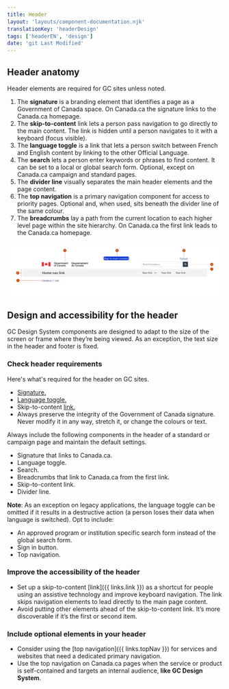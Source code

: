 ```yaml
---
title: Header
layout: 'layouts/component-documentation.njk'
translationKey: 'headerDesign'
tags: ['headerEN', 'design']
date: 'git Last Modified'
---
```


## Header anatomy

Header elements are required for GC sites unless noted.

<ol class="anatomy-list">
  <li>The <strong>signature</strong> is a branding element that identifies a page as a Government of Canada space. On Canada.ca the signature links to the Canada.ca homepage.</li>
  <li>The <strong>skip-to-content</strong> link lets a person pass navigation to go directly to the main content. The link is hidden until a person navigates to it with a keyboard (focus visible).</li>
  <li>The <strong>language toggle</strong> is a link that lets a person switch between French and English content by linking to the other Official Language.</li>
  <li>The <strong>search</strong> lets a person enter keywords or phrases to find content. It can be set to a local or global search form. Optional, except on Canada.ca campaign and standard pages.</li>
  <li>The <strong>divider line</strong> visually separates the main header elements and the page content.</li>
  <li>The <strong>top navigation</strong> is a primary navigation component for access to priority pages. Optional and, when used, sits beneath the divider line of the same colour.</li>
  <li>The <strong>breadcrumbs</strong> lay a path from the current location to each higher level page within the site hierarchy. On Canada.ca the first link leads to the Canada.ca homepage.</li>
</ol>

<img class="b-sm b-default p-300" src="/images/en/components/anatomy/gcds-header-anatomy-recommended.svg" alt="The header image shows 7 elements. The header banner runs the width of the header and has a white background. 1. On the left, the signature has a Canada Flag with Government of Canada in English and French to its right. 2. Centred at the top of the header, the skip to content link is visible in focus state with a bright blue rectangle, double-lined in white, labelled Skip to main content. 3. The language toggle with the link text “Français” is right aligned. 4. Beneath the language toggle, the search bar has the prompt text “Search Canada.ca” within the search input and a small button to the right with a magnifying glass icon. 5. The light grey divider line runs the width of the header and is not visually discernible from the top navigation of the same colour beneath it. 6. The top navigation runs the width of the header in a light grey banner. On the left of the top nav, Home nav link is labelled in bold and on the right are 4 nav links. The first, left-most nav link has a chevron pointing down. 7. Last are the breadcrumbs at the bottom of the header on the left. Canada.ca is the first link and the second is labelled as link."/>

## Design and accessibility for the header

GC Design System components are designed to adapt to the size of the screen or frame where they’re being viewed. As an exception, the text size in the header and footer is fixed.

### Check header requirements

Here's what's required for the header on GC sites.

<ul class="check-list mb-300">
  <li><a href="{{ links.signature }}">Signature.</a></li>
  <li><a href="{{ links.langToggle }}">Language toggle.</a></li>
  <li>Skip-to-content <a href="{{ links.link }}">link.</a></li>
  <li>Always preserve the integrity of the Government of Canada signature. Never modify it in any way, stretch it, or change the colours or text.</li>
</ul>

<gcds-details details-title="What's required on a Canada.ca standard or campaign page" class="mb-300">
  <gcds-text>Always include the following components in the header of a standard or campaign page and maintain the default settings.</gcds-text>

  <ul class="check-list mb-300">
    <li>Signature that links to Canada.ca.</li>
    <li>Language toggle.</li>
    <li>Search.</li>
    <li>Breadcrumbs that link to Canada.ca from the first link.</li>
    <li>Skip-to-content link.</li>
    <li>Divider line.</li>
  </ul>

  <gcds-text margin-bottom="0">
    <strong>Note</strong>: As an exception on legacy applications, the language toggle can be omitted if it results in a destructive action (a person loses their data when language is switched).
  </gcds-text>
</gcds-details>

<gcds-details details-title="What's optional to include on a Canada.ca standard or campaign page" class="mb-300">
  <gcds-text>Opt to include:</gcds-text>
  <ul class="list-disc">
    <li>An approved program or institution specific search form instead of the global search form.</li>
    <li>Sign in button.</li>
    <li>Top navigation.</li>
  </ul>
</gcds-details>

### Improve the accessibility of the header

- Set up a skip-to-content [link]({{ links.link }}) as a shortcut for people using an assistive technology and improve keyboard navigation. The link skips navigation elements to lead directly to the main page content.
- Avoid putting other elements ahead of the skip-to-content link. It’s more discoverable if it’s the first or second item.

### Include optional elements in your header

- Consider using the [top navigation]({{ links.topNav }}) for services and websites that need a dedicated primary navigation.
- Use the top navigation on Canada.ca pages when the service or product is self-contained and targets an internal audience, **like GC Design System**.
